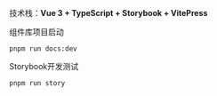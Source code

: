 

技术栈：**Vue 3 + TypeScript + Storybook + VitePress**

组件库项目启动

```
pnpm run docs:dev
```

Storybook开发测试

```
pnpm run story
```

